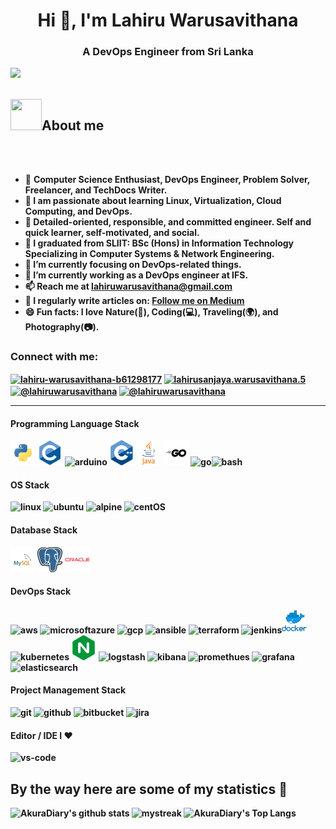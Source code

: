 <h1 align="center">Hi 👋, I'm Lahiru Warusavithana</h1>
<h3 align="center">A DevOps Engineer from Sri Lanka</h3>

<p align="left">
 <img src="https://readme-typing-svg.herokuapp.com/?lines=Welcome+to+my+GitHub+Profile!&center=true&width=360&height=30">
</p>

<br>
<img align="left" src = "https://user-images.githubusercontent.com/63050133/156777293-72a6e681-2582-4a9d-ad92-09d1181d47c7.gif" width = 50px height=50px>
<h2 align="left" font-weight="bold">About me</h2>  
<br>
<div align=left>
        <br>
        <ul>
            <li>💫 <b>Computer Science Enthusiast, DevOps Engineer, Problem Solver, Freelancer, and TechDocs Writer.</li>
            <li>🎯 <b>I am passionate about learning Linux, Virtualization, Cloud Computing, and DevOps.</li>
            <li>💢 <b>Detailed-oriented, responsible, and committed engineer. Self and quick learner, self-motivated, and social.</li>
            <li>🌱 <b>I graduated from SLIIT</b>: BSc (Hons) in Information Technology Specializing in Computer Systems & Network Engineering.</li>
            <li>🎯 <b>I’m currently focusing on DevOps-related things.</li>
            <li>💜 <b>I’m currently working as a DevOps engineer at IFS.</li>
            <li>📫 Reach me at <a href="mailto:lahiruwarusavithana@gmail.com">lahiruwarusavithana@gmail.com</a><br></li>
            <li>🎯 <b>I regularly write articles on</b>: <a href="https://medium.com/@lahiruwarusavithana">Follow me on Medium</a><br></li>
            <li>😄 <b>Fun facts</b>: I love Nature(🌴), Coding(💻), Traveling(🌍), and Photography(📷).</li>
        </ul>
    </div>

<h3 align="left">Connect with me:</h3>
<p align="left">
<a href="https://linkedin.com/in/lahiru-warusavithana-b61298177" target="blank"><img align="center" src="https://raw.githubusercontent.com/rahuldkjain/github-profile-readme-generator/master/src/images/icons/Social/linked-in-alt.svg" alt="lahiru-warusavithana-b61298177" height="30" width="40" /></a>
<a href="https://fb.com/lahirusanjaya.warusavithana.5" target="blank"><img align="center" src="https://raw.githubusercontent.com/rahuldkjain/github-profile-readme-generator/master/src/images/icons/Social/facebook.svg" alt="lahirusanjaya.warusavithana.5" height="30" width="40" /></a>
<a href="https://medium.com/@lahiruwarusavithana" target="blank"><img align="center" src="https://raw.githubusercontent.com/rahuldkjain/github-profile-readme-generator/master/src/images/icons/Social/medium.svg" alt="@lahiruwarusavithana" height="30" width="40" /></a>
<a href="https://www.instagram.com/lahiru_9800?igsh=MXRqanl2dHZhN3h4cw%3D%3D&utm_source=qr" target="blank"><img align="center" src="https://github.com/lahiruwarusavithana/skill-icons/blob/main/icons/Instagram.svg" alt="@lahiruwarusavithana" height="30" width="40" /></a>
 
---

#### Programming Language Stack
<p align="left"><img 
src="https://raw.githubusercontent.com/github/explore/80688e429a7d4ef2fca1e82350fe8e3517d3494d/topics/python/python.png" alt="python" title="python" width="40" height="40"/> <img                                                               src="https://raw.githubusercontent.com/devicons/devicon/master/icons/c/c-original.svg" alt="c" title="c" width="40" height="40"/> <img 
src="https://cdn.worldvectorlogo.com/logos/arduino-1.svg" alt="arduino" title="arduino" width="40" height="40"/> <img 
src="https://raw.githubusercontent.com/devicons/devicon/master/icons/cplusplus/cplusplus-original.svg" alt="cplusplus" title="cplusplus" width="40" height="40"/> <img                                                                           src="https://raw.githubusercontent.com/github/explore/80688e429a7d4ef2fca1e82350fe8e3517d3494d/topics/java/java.png" alt="java" title="java8" width="40" height="40"/>  <img src="https://raw.githubusercontent.com/github/explore/80688e429a7d4ef2fca1e82350fe8e3517d3494d/topics/go/go.png" alt="go" title="go" width="40" height="40"/> <img 
src="https://github.com/Scar1109/skill-icons/blob/main/icons/Powershell-Dark.svg" alt="go" title="go" width="40" height="40"/><img 
src="https://www.vectorlogo.zone/logos/gnu_bash/gnu_bash-icon.svg" alt="bash" title="bash" title="bash" width="40" height="40"/> </p>

#### OS Stack
<p align="left"><img src="https://brandlogos.net/wp-content/uploads/2020/03/Linux-logo.png" alt="linux" title="linux" width="40" height="40"/>  <img src="https://www.vectorlogo.zone/logos/ubuntu/ubuntu-icon.svg" alt="ubuntu" title="ubuntu" width="40" height="40"/>  <img src="https://www.vectorlogo.zone/logos/alpinelinux/alpinelinux-icon.svg" alt="alpine" title="alpine" width="40" height="40"/> <img src="https://www.vectorlogo.zone/logos/centos/centos-icon.svg" alt="centOS" title="centOS" width="40" height="40"/> </p>

#### Database Stack
<p align="left"><img src="https://raw.githubusercontent.com/github/explore/80688e429a7d4ef2fca1e82350fe8e3517d3494d/topics/mysql/mysql.png" alt="mysql" title="mysql" width="40" height="40"/>  <img src="https://raw.githubusercontent.com/github/explore/80688e429a7d4ef2fca1e82350fe8e3517d3494d/topics/postgresql/postgresql.png" alt="postgresql" title="postgresql" width="40" height="40"/> <img 
src="https://raw.githubusercontent.com/devicons/devicon/master/icons/oracle/oracle-original.svg" alt="oracle" title="oracle" width="40" height="40"/>  </p>

#### DevOps Stack 
<p align="left"><img src="https://www.vectorlogo.zone/logos/amazon_aws/amazon_aws-icon.svg" alt="aws" title="aws" width="40" height="40"/> <img src="https://github.com/Scar1109/skill-icons/blob/main/icons/Azure-Dark.svg" alt="microsoftazure" title="microsoftazure" width="40" height="40"/> <img src="https://www.vectorlogo.zone/logos/google_cloud/google_cloud-icon.svg" alt="gcp" title="gcp" width="40" height="40"/>  <img src="https://www.vectorlogo.zone/logos/ansible/ansible-icon.svg" alt="ansible" title="ansible" width="40" height="40"/> <img src="https://www.vectorlogo.zone/logos/terraformio/terraformio-icon.svg" alt="terraform" title="terraform" width="40" height="40"/> <img src="https://www.vectorlogo.zone/logos/jenkins/jenkins-icon.svg" alt="jenkins" title="jenkins" width="40" height="40"/><img src="https://raw.githubusercontent.com/github/explore/80688e429a7d4ef2fca1e82350fe8e3517d3494d/topics/docker/docker.png" alt="docker" title="docker" width="40" height="40"/> <img src="https://www.vectorlogo.zone/logos/kubernetes/kubernetes-icon.svg" alt="kubernetes" title="kubernetes" width="40" height="40"/> <img src="https://raw.githubusercontent.com/github/explore/85cceaeeaf993ca35664dc37ea24f9237fbbfc14/topics/nginx/nginx.png" alt="nginx" title="nginx" width="40" height="40"/>  <img src="https://www.vectorlogo.zone/logos/elasticco_logstash/elasticco_logstash-icon.svg" alt="logstash" title="logstash" width="40" height="40"/> <img src="https://www.vectorlogo.zone/logos/elasticco_kibana/elasticco_kibana-icon.svg" alt="kibana" title="kibana" width="40" height="40"/> <img src="https://www.vectorlogo.zone/logos/prometheusio/prometheusio-icon.svg" alt="promethues" title="promethues" width="40" height="40"/> <img 
src="https://www.vectorlogo.zone/logos/grafana/grafana-icon.svg" alt="grafana" title="grafana" width="40" height="40"/> <img src="https://www.vectorlogo.zone/logos/elastic/elastic-icon.svg" alt="elasticsearch" title="elasticsearch" width="40" height="40"/></p>

#### Project Management Stack
<p align="left"><img src="https://www.vectorlogo.zone/logos/git-scm/git-scm-icon.svg" alt="git" title="git" width="40" height="40"/>  <img src="https://www.vectorlogo.zone/logos/github/github-icon.svg" alt="github" title="github" width="40" height="40"/> <img src="https://www.vectorlogo.zone/logos/bitbucket/bitbucket-icon.svg" alt="bitbucket" title="bitbucket" width="40" height="40"/>  <img src="https://www.vectorlogo.zone/logos/atlassian_jira/atlassian_jira-icon.svg" alt="jira" title="jira" width="40" height="40"/></p>

#### Editor / IDE I ♥
<p align="left"><img src="https://www.vectorlogo.zone/logos/visualstudio_code/visualstudio_code-icon.svg" alt="vs-code" title="vs-code" width="40" height="40"/> </p>

## By the way here are some of my statistics 🚀
![AkuraDiary's github stats](https://github-readme-stats.vercel.app/api?username=lahiruwarusavithana&show_icons=true&theme=tokyonight)
<img src="https://github-readme-streak-stats.herokuapp.com/?user=lahiruwarusavithana&theme=tokyonight" alt="mystreak"/>
![AkuraDiary's Top Langs](https://github-readme-stats.vercel.app/api/top-langs/?username=lahiruwarusavithana&theme=tokyonight&layout=compact)
